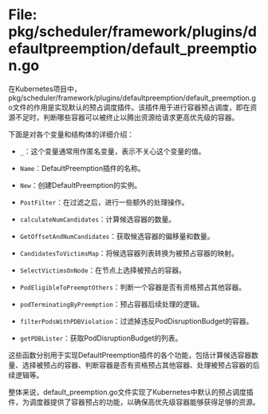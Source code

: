 # File: pkg/scheduler/framework/plugins/defaultpreemption/default_preemption.go

在Kubernetes项目中，pkg/scheduler/framework/plugins/defaultpreemption/default_preemption.go文件的作用是实现默认的预占调度插件。该插件用于进行容器预占调度，即在资源不足时，判断哪些容器可以被终止以腾出资源给请求更高优先级的容器。

下面是对各个变量和结构体的详细介绍：

- `_`：这个变量通常用作匿名变量，表示不关心这个变量的值。

- `Name`：DefaultPreemption插件的名称。

- `New`：创建DefaultPreemption的实例。

- `PostFilter`：在过滤之后，进行一些额外的处理操作。

- `calculateNumCandidates`：计算候选容器的数量。

- `GetOffsetAndNumCandidates`：获取候选容器的偏移量和数量。

- `CandidatesToVictimsMap`：将候选容器列表转换为被预占容器的映射。

- `SelectVictimsOnNode`：在节点上选择被预占的容器。

- `PodEligibleToPreemptOthers`：判断一个容器是否有资格预占其他容器。

- `podTerminatingByPreemption`：预占容器后续处理的逻辑。

- `filterPodsWithPDBViolation`：过滤掉违反PodDisruptionBudget的容器。

- `getPDBLister`：获取PodDisruptionBudget的列表。

这些函数分别用于实现DefaultPreemption插件的各个功能，包括计算候选容器数量、选择被预占的容器、判断容器是否有资格预占其他容器、处理被预占容器的后续逻辑等。

整体来说，default_preemption.go文件实现了Kubernetes中默认的预占调度插件，为调度器提供了容器预占的功能，以确保高优先级容器能够获得足够的资源。

